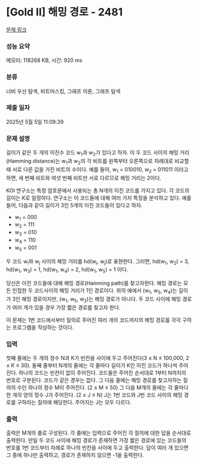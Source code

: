 # [Gold II] 해밍 경로 - 2481 

[문제 링크](https://www.acmicpc.net/problem/2481) 

### 성능 요약

메모리: 118268 KB, 시간: 920 ms

### 분류

너비 우선 탐색, 비트마스킹, 그래프 이론, 그래프 탐색

### 제출 일자

2025년 5월 5일 11:09:39

### 문제 설명

<p>길이가 같은 두 개의 이진수 코드 w<sub>1</sub>과 w<sub>2</sub>가 있다고 하자. 이 두 코드 사이의 해밍 거리(Hamming distance)는 w<sub>1</sub>과 w<sub>2</sub>의 각 비트를 왼쪽부터 오른쪽으로 차례대로 비교할 때 서로 다른 값을 가진 비트의 수이다. 예를 들어, w<sub>1</sub> = 010010, w<sub>2</sub> = 011011 이라고 하면, 세 번째 비트와 여섯 번째 비트만 서로 다르므로 해밍 거리는 2이다.</p>

<p>KOI 연구소는 특정 암호문에서 사용되는 총 N개의 이진 코드를 가지고 있다. 각 코드의 길이는 K로 일정하다. 연구소는 이 코드들에 대해 여러 가지 특징을 분석하고 있다. 예를 들어, 다음과 같이 길이가 3인 5개의 이진 코드들이 있다고 하자.</p>

<ul>
	<li>w<sub>1</sub> = 000</li>
	<li>w<sub>2</sub> = 111</li>
	<li>w<sub>3</sub> = 010</li>
	<li>w<sub>4</sub> = 110</li>
	<li>w<sub>5</sub> = 001</li>
</ul>

<p>두 코드 w<sub>i</sub>와 w<sub>j</sub> 사이의 해밍 거리를 hd(w<sub>i</sub>, w<sub>j</sub>)로 표현한다. 그러면, hd(w<sub>1</sub>, w<sub>2</sub>) = 3, hd(w<sub>1</sub>, w<sub>3</sub>) = 1, hd(w<sub>1</sub>, w<sub>4</sub>) = 2, hd(w<sub>1</sub>, w<sub>5</sub>) = 1 이다.</p>

<p>당신은 이진 코드들에 대해 해밍 경로(Hamming path)를 찾고자한다. 해밍 경로는 모든 인접한 두 코드사이의 해밍 거리가 1인 경로이다. 위의 예에서 (w<sub>1</sub>, w<sub>3</sub>, w<sub>4</sub>)는 길이가 3인 해밍 경로이지만, (w<sub>1</sub>, w<sub>5</sub>, w<sub>2</sub>)는 해밍 경로가 아니다. 두 코드 사이에 해밍 경로가 여러 개가 있을 경우 가장 짧은 경로를 찾고자 한다.</p>

<p>이 문제는 1번 코드에서부터 질의로 주어진 여러 개의 코드까지의 해밍 경로를 각각 구하는 프로그램을 작성하는 것이다.</p>

### 입력 

 <p>첫째 줄에는 두 개의 정수 N과 K가 빈칸을 사이에 두고 주어진다(3 ≤ N ≤ 100,000, 2 ≤ K ≤ 30). 둘째 줄부터 N개의 줄에는 각 줄마다 길이가 K인 이진 코드가 하나씩 주어진다. 하나의 코드는 빈칸이 없이 주어진다. 코드들은 주어진 순서대로 1부터 N까지의 번호로 구분된다. 코드가 같은 경우는 없다. 그 다음 줄에는 해밍 경로를 찾고자하는 질의의 수인 하나의 정수 M이 주어진다. (2 ≤ M ≤ 50) 그 다음 M개의 줄에는 각 줄마다 한 개의 양의 정수 J가 주어진다. (2 ≤ J ≤ N) J는 1번 코드와 J번 코드 사이의 해밍 경로를 구하라는 질의에 해당한다. 주어지는 J는 모두 다르다.</p>

### 출력 

 <p>출력은 M개의 줄로 구성된다. 각 줄에는 입력으로 주어진 각 질의에 대한 답을 순서대로 출력한다. 만일 두 코드 사이에 해밍 경로가 존재하면 가장 짧은 경로에 있는 코드들의 번호를 1번 코드부터 차례로 하나의 빈칸을 사이에 두고 출력한다. 답이 여러 개 있으면 그 중에 하나만 출력하고, 경로가 존재하지 않으면 -1을 출력한다.</p>

